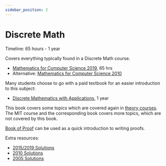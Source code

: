 ```yaml
---
sidebar_position: 2
---
```


# Discrete Math
Timeline: 65 hours - 1 year

Covers everything typically found in a Discrete Math course.
- [Mathematics for Computer Science 2019](https://openlearninglibrary.mit.edu/courses/course-v1:OCW+6.042J+2T2019/about), 65 hrs
- Alternative: [Mathematics for Computer Science 2010](https://ocw.mit.edu/courses/6-042j-mathematics-for-computer-science-fall-2010/)

Many students choose to go with a paid textbook for an easier introduction to this subject:
- [Discrete Mathematics with Applications](https://www.amazon.com/Discrete-Mathematics-Applications-Susanna-Epp/dp/1337694193/), 1 year

This book covers some topics which are covered again in [theory courses](/computer-science/theory/index.md). The MIT course and the corresponding book covers more topics, which are not covered by this book.


[Book of Proof](https://richardhammack.github.io/BookOfProof/) can be used as a quick introduction to writing proofs.

Extra resources:
- [2015/2019 Solutions](https://github.com/spamegg1/Math-for-CS-solutions)
- [2010 Solutions](https://github.com/frevib/mit-cs-math-6042-fall-2010-problems)
- [2005 Solutions](https://ocw.mit.edu/courses/electrical-engineering-and-computer-science/6-042j-mathematics-for-computer-science-fall-2005/assignments/)